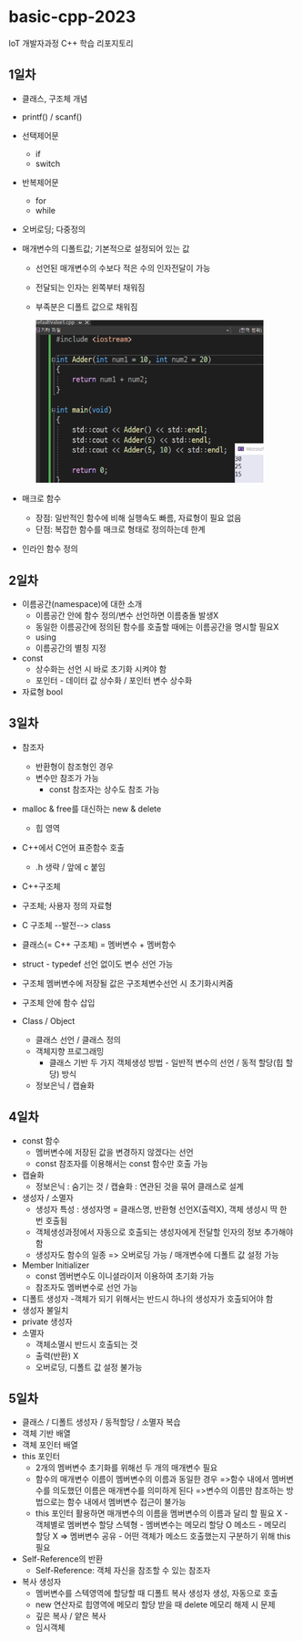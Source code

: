 # basic-cpp-2023
IoT 개발자과정 C++ 학습 리포지토리


## 1일차
- 클래스, 구조체 개념
- printf() / scanf()
- 선택제어문
  - if
  - switch

- 반복제어문
  - for
  - while
- 오버로딩; 다중정의
- 매개변수의 디폴트값; 기본적으로 설정되어 있는 값
  - 선언된 매개변수의 수보다 적은 수의 인자전달이 가능
  - 전달되는 인자는 왼쪽부터 채워짐
  - 부족분은 디폴트 값으로 채워짐

     <img src= "https://raw.githubusercontent.com/limchaeyeon8/basic-cpp-2023/main/C%2B%2B/baseC%2B%2B/baseC%2B%2B/code/defaultValue_1.png" width="400" />

- 매크로 함수
  - 장점: 일반적인 함수에 비해 실행속도 빠름,  자료형이 필요 없음
  - 단점: 복잡한 함수를 매크로 형태로 정의하는데 한계

- 인라인 함수 정의

## 2일차
- 이름공간(namespace)에 대한 소개
  - 이름공간 안에 함수 정의/변수 선언하면 이름충돌 발생X
  - 동일한 이름공간에 정의된 함수를 호출할 때에는 이름공간을 명시할 필요X
  - using
  - 이름공간의 별칭 지정
- const
  - 상수화는 선언 시 바로 초기화 시켜야 함
  - 포인터 - 데이터 값 상수화 / 포인터 변수 상수화
- 자료형 bool

## 3일차
- 참조자
  - 반환형이 참조형인 경우
  - 변수만 참조가 가능
    - const 참조자는 상수도 참조 가능
- malloc & free를 대신하는 new & delete
  - 힙 영역
- C++에서 C언어 표준함수 호출
  - .h 생략 / 앞에 c 붙임

-  C++구조체 
  - 구조체; 사용자 정의 자료형
  - C 구조체 --발전--> class
  - 클래스(= C++ 구조체) = 멤버변수 + 멤버함수
  - struct - typedef 선언 없이도 변수 선언 가능
  - 구조체 멤버변수에 저장될 값은 구조체변수선언 시 초기화시켜줌
  - 구조체 안에 함수 삽입
- Class / Object
  - 클래스 선언 / 클래스 정의
  - 객체지향 프로그래밍
    - 클래스 기반 두 가지 객체생성 방법 - 일반적 변수의 선언 / 동적 할당(힙 할당) 방식
  - 정보은닉 / 캡슐화

## 4일차
- const 함수
  - 멤버변수에 저장된 값을 변경하지 않겠다는 선언
  - const 참조자를 이용해서는 const 함수만 호출 가능
- 캡슐화
  - 정보은닉 : 숨기는 것 / 캡슐화 : 연관된 것을 묶어 클래스로 설계
- 생성자 / 소멸자
  - 생성자 특성 : 생성자명 = 클래스명, 반환형 선언X(출력X), 객체 생성시 딱 한 번 호출됨
  - 객체생성과정에서 자동으로 호출되는 생성자에게 전달할 인자의 정보 추가해야 함
  - 생성자도 함수의 일종 => 오버로딩 가능 / 매개변수에 디폴트 값 설정 가능
- Member Initializer
  - const 멤버변수도 이니셜라이저 이용하여 초기화 가능
  - 참조자도 멤버변수로 선언 가능
- 디폴트 생성자
 -객체가 되기 위해서는 반드시 하나의 생성자가 호출되어야 함
- 생성자 불일치
- private 생성자
- 소멸자
  - 객체소멸시 반드시 호출되는 것
  - 출력(반환) X
  - 오버로딩, 디폴트 값 설정 불가능
  
## 5일차
- 클래스 / 디폴트 생성자 / 동적할당 / 소멸자 복습
- 객체 기반 배열
- 객체 포인터 배열
- this 포인터
  - 2개의 멤버변수 초기화를 위해선 두 개의 매개변수 필요
  - 함수의 매개변수 이름이 멤버변수의 이름과 동일한 경우
    =>함수 내에서 멤버변수를 의도했던 이름은 매개변수를 의미하게 된다
    =>변수의 이름만 참조하는 방법으로는 함수 내에서 멤버변수 접근이 불가능
  - this 포인터 활용하면 매개변수의 이름을 멤버변수의 이름과 달리 할 필요 X
  -객체별로 멤버변수 할당
  스텍형 - 멤버변수는 메모리 할당 O
  메소드 - 메모리 할당 X => 멤버변수 공유 - 어떤 객체가 메소드 호출했는지 구분하기 위해 this  필요
- Self-Reference의 반환
  - Self-Reference: 객체 자신을 참조할 수 있는 참조자
- 복사 생성자
  - 멤버변수를 스텍영역에 할당할 때 디폴트 복사 생성자 생성, 자동으로 호출
  - new 연산자로 힙영역에 메모리 할당 받을 때 delete 메모리 해제 시 문제
  - 깊은 복사 / 얕은 복사
  - 임시객체